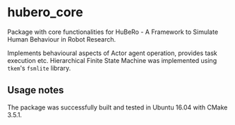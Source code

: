 # hubero_core

Package with core functionalities for HuBeRo - A Framework to Simulate Human Behaviour in Robot Research.

Implements behavioural aspects of Actor agent operation, provides task execution etc. Hierarchical Finite State Machine was implemented using `tkem`'s `fsmlite` library.

## Usage notes
The package was successfully built and tested in Ubuntu 16.04 with CMake 3.5.1.

